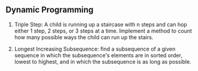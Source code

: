 ## Dynamic Programming

1. Triple Step: A child is running up a staircase with n steps and can hop either 1 step, 2 steps, or 3 steps at a time. Implement a method to count how many possible ways the child can run up the stairs.<br>

2. Longest Increasing Subsequence: find a subsequence of a given sequence in which the subsequence's elements are in sorted order, lowest to highest, and in which the subsequence is as long as possible.
